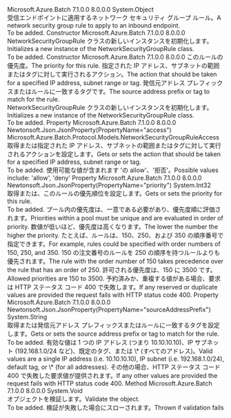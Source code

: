 <Type Name="NetworkSecurityGroupRule" FullName="Microsoft.Azure.Batch.Protocol.Models.NetworkSecurityGroupRule">
  <TypeSignature Language="C#" Value="public class NetworkSecurityGroupRule" />
  <TypeSignature Language="ILAsm" Value=".class public auto ansi beforefieldinit NetworkSecurityGroupRule extends System.Object" />
  <TypeSignature Language="DocId" Value="T:Microsoft.Azure.Batch.Protocol.Models.NetworkSecurityGroupRule" />
  <TypeSignature Language="VB.NET" Value="Public Class NetworkSecurityGroupRule" />
  <TypeSignature Language="F#" Value="type NetworkSecurityGroupRule = class" />
  <AssemblyInfo>
    <AssemblyName>Microsoft.Azure.Batch</AssemblyName>
    <AssemblyVersion>7.1.0.0</AssemblyVersion>
    <AssemblyVersion>8.0.0.0</AssemblyVersion>
  </AssemblyInfo>
  <Base>
    <BaseTypeName>System.Object</BaseTypeName>
  </Base>
  <Interfaces />
  <Docs>
    <summary>
            <span data-ttu-id="10054-101">受信エンドポイントに適用するネットワーク セキュリティ グループ ルール。</span><span class="sxs-lookup"><span data-stu-id="10054-101">A network security group rule to apply to an inbound endpoint.</span></span>
            </summary>
    <remarks>To be added.</remarks>
  </Docs>
  <Members>
    <Member MemberName=".ctor">
      <MemberSignature Language="C#" Value="public NetworkSecurityGroupRule ();" />
      <MemberSignature Language="ILAsm" Value=".method public hidebysig specialname rtspecialname instance void .ctor() cil managed" />
      <MemberSignature Language="DocId" Value="M:Microsoft.Azure.Batch.Protocol.Models.NetworkSecurityGroupRule.#ctor" />
      <MemberSignature Language="VB.NET" Value="Public Sub New ()" />
      <MemberType>Constructor</MemberType>
      <AssemblyInfo>
        <AssemblyName>Microsoft.Azure.Batch</AssemblyName>
        <AssemblyVersion>7.1.0.0</AssemblyVersion>
        <AssemblyVersion>8.0.0.0</AssemblyVersion>
      </AssemblyInfo>
      <Parameters />
      <Docs>
        <summary>
            <span data-ttu-id="10054-102">NetworkSecurityGroupRule クラスの新しいインスタンスを初期化します。</span><span class="sxs-lookup"><span data-stu-id="10054-102">Initializes a new instance of the NetworkSecurityGroupRule class.</span></span>
            </summary>
        <remarks>To be added.</remarks>
      </Docs>
    </Member>
    <Member MemberName=".ctor">
      <MemberSignature Language="C#" Value="public NetworkSecurityGroupRule (int priority, Microsoft.Azure.Batch.Protocol.Models.NetworkSecurityGroupRuleAccess access, string sourceAddressPrefix);" />
      <MemberSignature Language="ILAsm" Value=".method public hidebysig specialname rtspecialname instance void .ctor(int32 priority, valuetype Microsoft.Azure.Batch.Protocol.Models.NetworkSecurityGroupRuleAccess access, string sourceAddressPrefix) cil managed" />
      <MemberSignature Language="DocId" Value="M:Microsoft.Azure.Batch.Protocol.Models.NetworkSecurityGroupRule.#ctor(System.Int32,Microsoft.Azure.Batch.Protocol.Models.NetworkSecurityGroupRuleAccess,System.String)" />
      <MemberSignature Language="VB.NET" Value="Public Sub New (priority As Integer, access As NetworkSecurityGroupRuleAccess, sourceAddressPrefix As String)" />
      <MemberSignature Language="F#" Value="new Microsoft.Azure.Batch.Protocol.Models.NetworkSecurityGroupRule : int * Microsoft.Azure.Batch.Protocol.Models.NetworkSecurityGroupRuleAccess * string -&gt; Microsoft.Azure.Batch.Protocol.Models.NetworkSecurityGroupRule" Usage="new Microsoft.Azure.Batch.Protocol.Models.NetworkSecurityGroupRule (priority, access, sourceAddressPrefix)" />
      <MemberType>Constructor</MemberType>
      <AssemblyInfo>
        <AssemblyName>Microsoft.Azure.Batch</AssemblyName>
        <AssemblyVersion>7.1.0.0</AssemblyVersion>
        <AssemblyVersion>8.0.0.0</AssemblyVersion>
      </AssemblyInfo>
      <Parameters>
        <Parameter Name="priority" Type="System.Int32" />
        <Parameter Name="access" Type="Microsoft.Azure.Batch.Protocol.Models.NetworkSecurityGroupRuleAccess" />
        <Parameter Name="sourceAddressPrefix" Type="System.String" />
      </Parameters>
      <Docs>
        <param name="priority"><span data-ttu-id="10054-103">このルールの優先度。</span><span class="sxs-lookup"><span data-stu-id="10054-103">The priority for this rule.</span></span></param>
        <param name="access"><span data-ttu-id="10054-104">指定された IP アドレス、サブネットの範囲またはタグに対して実行されるアクション。</span><span class="sxs-lookup"><span data-stu-id="10054-104">The action that should be taken for a specified IP address, subnet range or tag.</span></span></param>
        <param name="sourceAddressPrefix"><span data-ttu-id="10054-105">発信元アドレス プレフィックスまたはルールに一致するタグです。</span><span class="sxs-lookup"><span data-stu-id="10054-105">The source address prefix or tag to match for the rule.</span></span></param>
        <summary>
            <span data-ttu-id="10054-106">NetworkSecurityGroupRule クラスの新しいインスタンスを初期化します。</span><span class="sxs-lookup"><span data-stu-id="10054-106">Initializes a new instance of the NetworkSecurityGroupRule class.</span></span>
            </summary>
        <remarks>To be added.</remarks>
      </Docs>
    </Member>
    <Member MemberName="Access">
      <MemberSignature Language="C#" Value="public Microsoft.Azure.Batch.Protocol.Models.NetworkSecurityGroupRuleAccess Access { get; set; }" />
      <MemberSignature Language="ILAsm" Value=".property instance valuetype Microsoft.Azure.Batch.Protocol.Models.NetworkSecurityGroupRuleAccess Access" />
      <MemberSignature Language="DocId" Value="P:Microsoft.Azure.Batch.Protocol.Models.NetworkSecurityGroupRule.Access" />
      <MemberSignature Language="VB.NET" Value="Public Property Access As NetworkSecurityGroupRuleAccess" />
      <MemberSignature Language="F#" Value="member this.Access : Microsoft.Azure.Batch.Protocol.Models.NetworkSecurityGroupRuleAccess with get, set" Usage="Microsoft.Azure.Batch.Protocol.Models.NetworkSecurityGroupRule.Access" />
      <MemberType>Property</MemberType>
      <AssemblyInfo>
        <AssemblyName>Microsoft.Azure.Batch</AssemblyName>
        <AssemblyVersion>7.1.0.0</AssemblyVersion>
        <AssemblyVersion>8.0.0.0</AssemblyVersion>
      </AssemblyInfo>
      <Attributes>
        <Attribute>
          <AttributeName>Newtonsoft.Json.JsonProperty(PropertyName="access")</AttributeName>
        </Attribute>
      </Attributes>
      <ReturnValue>
        <ReturnType>Microsoft.Azure.Batch.Protocol.Models.NetworkSecurityGroupRuleAccess</ReturnType>
      </ReturnValue>
      <Docs>
        <summary>
            <span data-ttu-id="10054-107">取得または指定された IP アドレス、サブネットの範囲またはタグに対して実行されるアクションを設定します。</span><span class="sxs-lookup"><span data-stu-id="10054-107">Gets or sets the action that should be taken for a specified IP address, subnet range or tag.</span></span>
            </summary>
        <value>To be added.</value>
        <remarks>
            <span data-ttu-id="10054-108">使用可能な値が含まれます 'の allow'、'拒否'。</span><span class="sxs-lookup"><span data-stu-id="10054-108">Possible values include: 'allow', 'deny'</span></span>
            </remarks>
      </Docs>
    </Member>
    <Member MemberName="Priority">
      <MemberSignature Language="C#" Value="public int Priority { get; set; }" />
      <MemberSignature Language="ILAsm" Value=".property instance int32 Priority" />
      <MemberSignature Language="DocId" Value="P:Microsoft.Azure.Batch.Protocol.Models.NetworkSecurityGroupRule.Priority" />
      <MemberSignature Language="VB.NET" Value="Public Property Priority As Integer" />
      <MemberSignature Language="F#" Value="member this.Priority : int with get, set" Usage="Microsoft.Azure.Batch.Protocol.Models.NetworkSecurityGroupRule.Priority" />
      <MemberType>Property</MemberType>
      <AssemblyInfo>
        <AssemblyName>Microsoft.Azure.Batch</AssemblyName>
        <AssemblyVersion>7.1.0.0</AssemblyVersion>
        <AssemblyVersion>8.0.0.0</AssemblyVersion>
      </AssemblyInfo>
      <Attributes>
        <Attribute>
          <AttributeName>Newtonsoft.Json.JsonProperty(PropertyName="priority")</AttributeName>
        </Attribute>
      </Attributes>
      <ReturnValue>
        <ReturnType>System.Int32</ReturnType>
      </ReturnValue>
      <Docs>
        <summary>
            <span data-ttu-id="10054-109">取得または、このルールの優先順位を設定します。</span><span class="sxs-lookup"><span data-stu-id="10054-109">Gets or sets the priority for this rule.</span></span>
            </summary>
        <value>To be added.</value>
        <remarks>
            <span data-ttu-id="10054-110">プール内の優先度は、一意である必要があり、優先度順に評価されます。</span><span class="sxs-lookup"><span data-stu-id="10054-110">Priorities within a pool must be unique and are evaluated in order of priority.</span></span> <span data-ttu-id="10054-111">数値が低いほど、優先度は高くなります。</span><span class="sxs-lookup"><span data-stu-id="10054-111">The lower the number the higher the priority.</span></span> <span data-ttu-id="10054-112">たとえば、ルールは、150、250、および 350 の順序番号で指定できます。</span><span class="sxs-lookup"><span data-stu-id="10054-112">For example, rules could be specified with order numbers of 150, 250, and 350.</span></span> <span data-ttu-id="10054-113">150 の注文番号のルールを 250 の順序を持つルールよりも優先されます。</span><span class="sxs-lookup"><span data-stu-id="10054-113">The rule with the order number of 150 takes precedence over the rule that has an order of 250.</span></span> <span data-ttu-id="10054-114">許可される優先度は、150 に 3500 です。</span><span class="sxs-lookup"><span data-stu-id="10054-114">Allowed priorities are 150 to 3500.</span></span> <span data-ttu-id="10054-115">予約済みか、重複する値がある場合、要求は HTTP ステータス コード 400 で失敗します。</span><span class="sxs-lookup"><span data-stu-id="10054-115">If any reserved or duplicate values are provided the request fails with HTTP status code 400.</span></span>
            </remarks>
      </Docs>
    </Member>
    <Member MemberName="SourceAddressPrefix">
      <MemberSignature Language="C#" Value="public string SourceAddressPrefix { get; set; }" />
      <MemberSignature Language="ILAsm" Value=".property instance string SourceAddressPrefix" />
      <MemberSignature Language="DocId" Value="P:Microsoft.Azure.Batch.Protocol.Models.NetworkSecurityGroupRule.SourceAddressPrefix" />
      <MemberSignature Language="VB.NET" Value="Public Property SourceAddressPrefix As String" />
      <MemberSignature Language="F#" Value="member this.SourceAddressPrefix : string with get, set" Usage="Microsoft.Azure.Batch.Protocol.Models.NetworkSecurityGroupRule.SourceAddressPrefix" />
      <MemberType>Property</MemberType>
      <AssemblyInfo>
        <AssemblyName>Microsoft.Azure.Batch</AssemblyName>
        <AssemblyVersion>7.1.0.0</AssemblyVersion>
        <AssemblyVersion>8.0.0.0</AssemblyVersion>
      </AssemblyInfo>
      <Attributes>
        <Attribute>
          <AttributeName>Newtonsoft.Json.JsonProperty(PropertyName="sourceAddressPrefix")</AttributeName>
        </Attribute>
      </Attributes>
      <ReturnValue>
        <ReturnType>System.String</ReturnType>
      </ReturnValue>
      <Docs>
        <summary>
            <span data-ttu-id="10054-116">取得または発信元アドレス プレフィックスまたはルールに一致するタグを設定します。</span><span class="sxs-lookup"><span data-stu-id="10054-116">Gets or sets the source address prefix or tag to match for the rule.</span></span>
            </summary>
        <value>To be added.</value>
        <remarks>
            <span data-ttu-id="10054-117">有効な値は 1 つの IP アドレス (つまり 10.10.10.10)、IP サブネット (192.168.1.0/24 など)、既定のタグ、または \* (すべてのアドレス)。</span><span class="sxs-lookup"><span data-stu-id="10054-117">Valid values are a single IP address (i.e. 10.10.10.10), IP subnet (i.e. 192.168.1.0/24), default tag, or \* (for all addresses).</span></span>  <span data-ttu-id="10054-118">その他の場合、HTTP ステータス コード 400 で失敗した要求値が提供されます。</span><span class="sxs-lookup"><span data-stu-id="10054-118">If any other values are provided the request fails with HTTP status code 400.</span></span>
            </remarks>
      </Docs>
    </Member>
    <Member MemberName="Validate">
      <MemberSignature Language="C#" Value="public virtual void Validate ();" />
      <MemberSignature Language="ILAsm" Value=".method public hidebysig newslot virtual instance void Validate() cil managed" />
      <MemberSignature Language="DocId" Value="M:Microsoft.Azure.Batch.Protocol.Models.NetworkSecurityGroupRule.Validate" />
      <MemberSignature Language="VB.NET" Value="Public Overridable Sub Validate ()" />
      <MemberSignature Language="F#" Value="abstract member Validate : unit -&gt; unit&#xA;override this.Validate : unit -&gt; unit" Usage="networkSecurityGroupRule.Validate " />
      <MemberType>Method</MemberType>
      <AssemblyInfo>
        <AssemblyName>Microsoft.Azure.Batch</AssemblyName>
        <AssemblyVersion>7.1.0.0</AssemblyVersion>
        <AssemblyVersion>8.0.0.0</AssemblyVersion>
      </AssemblyInfo>
      <ReturnValue>
        <ReturnType>System.Void</ReturnType>
      </ReturnValue>
      <Parameters />
      <Docs>
        <summary>
            <span data-ttu-id="10054-119">オブジェクトを検証します。</span><span class="sxs-lookup"><span data-stu-id="10054-119">Validate the object.</span></span>
            </summary>
        <remarks>To be added.</remarks>
        <exception cref="T:Microsoft.Rest.ValidationException">
            <span data-ttu-id="10054-120">検証が失敗した場合にスローされます。</span><span class="sxs-lookup"><span data-stu-id="10054-120">Thrown if validation fails</span></span>
            </exception>
      </Docs>
    </Member>
  </Members>
</Type>